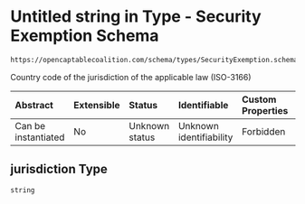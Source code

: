 # Untitled string in Type - Security Exemption Schema

```txt
https://opencaptablecoalition.com/schema/types/SecurityExemption.schema.json#/properties/jurisdiction
```

Country code of the jurisdiction of the applicable law (ISO-3166)

| Abstract            | Extensible | Status         | Identifiable            | Custom Properties | Additional Properties | Access Restrictions | Defined In                                                                                                |
| :------------------ | :--------- | :------------- | :---------------------- | :---------------- | :-------------------- | :------------------ | :-------------------------------------------------------------------------------------------------------- |
| Can be instantiated | No         | Unknown status | Unknown identifiability | Forbidden         | Allowed               | none                | [SecurityExemption.schema.json*](../../schema/types/SecurityExemption.schema.json "open original schema") |

## jurisdiction Type

`string`
